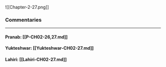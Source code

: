 ![[Chapter-2-27.png]]

### Commentaries

---

#### Pranab: [[P-CH02-26,27.md]]

#### Yukteshwar: [[Yukteshwar-CH02-27.md]]

#### Lahiri: [[Lahiri-CH02-27.md]]
